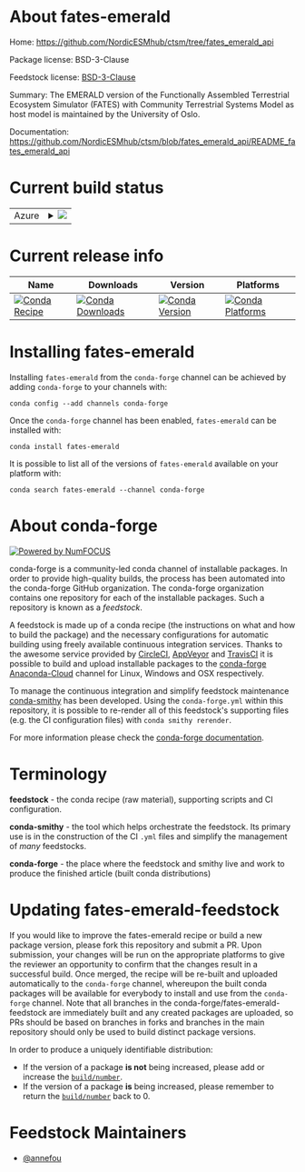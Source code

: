 About fates-emerald
===================

Home: https://github.com/NordicESMhub/ctsm/tree/fates_emerald_api

Package license: BSD-3-Clause

Feedstock license: [BSD-3-Clause](https://github.com/conda-forge/fates-emerald-feedstock/blob/master/LICENSE.txt)

Summary: The EMERALD version of the Functionally Assembled Terrestrial Ecosystem Simulator (FATES) with Community Terrestrial Systems Model as host model is maintained by the University of Oslo.

Documentation: https://github.com/NordicESMhub/ctsm/blob/fates_emerald_api/README_fates_emerald_api

Current build status
====================


<table>
    
  <tr>
    <td>Azure</td>
    <td>
      <details>
        <summary>
          <a href="https://dev.azure.com/conda-forge/feedstock-builds/_build/latest?definitionId=10933&branchName=master">
            <img src="https://dev.azure.com/conda-forge/feedstock-builds/_apis/build/status/fates-emerald-feedstock?branchName=master">
          </a>
        </summary>
        <table>
          <thead><tr><th>Variant</th><th>Status</th></tr></thead>
          <tbody><tr>
              <td>linux_64_python3.6.____73_pypy</td>
              <td>
                <a href="https://dev.azure.com/conda-forge/feedstock-builds/_build/latest?definitionId=10933&branchName=master">
                  <img src="https://dev.azure.com/conda-forge/feedstock-builds/_apis/build/status/fates-emerald-feedstock?branchName=master&jobName=linux&configuration=linux_64_python3.6.____73_pypy" alt="variant">
                </a>
              </td>
            </tr><tr>
              <td>linux_64_python3.6.____cpython</td>
              <td>
                <a href="https://dev.azure.com/conda-forge/feedstock-builds/_build/latest?definitionId=10933&branchName=master">
                  <img src="https://dev.azure.com/conda-forge/feedstock-builds/_apis/build/status/fates-emerald-feedstock?branchName=master&jobName=linux&configuration=linux_64_python3.6.____cpython" alt="variant">
                </a>
              </td>
            </tr><tr>
              <td>linux_64_python3.7.____73_pypy</td>
              <td>
                <a href="https://dev.azure.com/conda-forge/feedstock-builds/_build/latest?definitionId=10933&branchName=master">
                  <img src="https://dev.azure.com/conda-forge/feedstock-builds/_apis/build/status/fates-emerald-feedstock?branchName=master&jobName=linux&configuration=linux_64_python3.7.____73_pypy" alt="variant">
                </a>
              </td>
            </tr><tr>
              <td>linux_64_python3.7.____cpython</td>
              <td>
                <a href="https://dev.azure.com/conda-forge/feedstock-builds/_build/latest?definitionId=10933&branchName=master">
                  <img src="https://dev.azure.com/conda-forge/feedstock-builds/_apis/build/status/fates-emerald-feedstock?branchName=master&jobName=linux&configuration=linux_64_python3.7.____cpython" alt="variant">
                </a>
              </td>
            </tr><tr>
              <td>linux_64_python3.8.____cpython</td>
              <td>
                <a href="https://dev.azure.com/conda-forge/feedstock-builds/_build/latest?definitionId=10933&branchName=master">
                  <img src="https://dev.azure.com/conda-forge/feedstock-builds/_apis/build/status/fates-emerald-feedstock?branchName=master&jobName=linux&configuration=linux_64_python3.8.____cpython" alt="variant">
                </a>
              </td>
            </tr><tr>
              <td>linux_64_python3.9.____cpython</td>
              <td>
                <a href="https://dev.azure.com/conda-forge/feedstock-builds/_build/latest?definitionId=10933&branchName=master">
                  <img src="https://dev.azure.com/conda-forge/feedstock-builds/_apis/build/status/fates-emerald-feedstock?branchName=master&jobName=linux&configuration=linux_64_python3.9.____cpython" alt="variant">
                </a>
              </td>
            </tr>
          </tbody>
        </table>
      </details>
    </td>
  </tr>
</table>

Current release info
====================

| Name | Downloads | Version | Platforms |
| --- | --- | --- | --- |
| [![Conda Recipe](https://img.shields.io/badge/recipe-fates--emerald-green.svg)](https://anaconda.org/conda-forge/fates-emerald) | [![Conda Downloads](https://img.shields.io/conda/dn/conda-forge/fates-emerald.svg)](https://anaconda.org/conda-forge/fates-emerald) | [![Conda Version](https://img.shields.io/conda/vn/conda-forge/fates-emerald.svg)](https://anaconda.org/conda-forge/fates-emerald) | [![Conda Platforms](https://img.shields.io/conda/pn/conda-forge/fates-emerald.svg)](https://anaconda.org/conda-forge/fates-emerald) |

Installing fates-emerald
========================

Installing `fates-emerald` from the `conda-forge` channel can be achieved by adding `conda-forge` to your channels with:

```
conda config --add channels conda-forge
```

Once the `conda-forge` channel has been enabled, `fates-emerald` can be installed with:

```
conda install fates-emerald
```

It is possible to list all of the versions of `fates-emerald` available on your platform with:

```
conda search fates-emerald --channel conda-forge
```


About conda-forge
=================

[![Powered by NumFOCUS](https://img.shields.io/badge/powered%20by-NumFOCUS-orange.svg?style=flat&colorA=E1523D&colorB=007D8A)](http://numfocus.org)

conda-forge is a community-led conda channel of installable packages.
In order to provide high-quality builds, the process has been automated into the
conda-forge GitHub organization. The conda-forge organization contains one repository
for each of the installable packages. Such a repository is known as a *feedstock*.

A feedstock is made up of a conda recipe (the instructions on what and how to build
the package) and the necessary configurations for automatic building using freely
available continuous integration services. Thanks to the awesome service provided by
[CircleCI](https://circleci.com/), [AppVeyor](https://www.appveyor.com/)
and [TravisCI](https://travis-ci.com/) it is possible to build and upload installable
packages to the [conda-forge](https://anaconda.org/conda-forge)
[Anaconda-Cloud](https://anaconda.org/) channel for Linux, Windows and OSX respectively.

To manage the continuous integration and simplify feedstock maintenance
[conda-smithy](https://github.com/conda-forge/conda-smithy) has been developed.
Using the ``conda-forge.yml`` within this repository, it is possible to re-render all of
this feedstock's supporting files (e.g. the CI configuration files) with ``conda smithy rerender``.

For more information please check the [conda-forge documentation](https://conda-forge.org/docs/).

Terminology
===========

**feedstock** - the conda recipe (raw material), supporting scripts and CI configuration.

**conda-smithy** - the tool which helps orchestrate the feedstock.
                   Its primary use is in the construction of the CI ``.yml`` files
                   and simplify the management of *many* feedstocks.

**conda-forge** - the place where the feedstock and smithy live and work to
                  produce the finished article (built conda distributions)


Updating fates-emerald-feedstock
================================

If you would like to improve the fates-emerald recipe or build a new
package version, please fork this repository and submit a PR. Upon submission,
your changes will be run on the appropriate platforms to give the reviewer an
opportunity to confirm that the changes result in a successful build. Once
merged, the recipe will be re-built and uploaded automatically to the
`conda-forge` channel, whereupon the built conda packages will be available for
everybody to install and use from the `conda-forge` channel.
Note that all branches in the conda-forge/fates-emerald-feedstock are
immediately built and any created packages are uploaded, so PRs should be based
on branches in forks and branches in the main repository should only be used to
build distinct package versions.

In order to produce a uniquely identifiable distribution:
 * If the version of a package **is not** being increased, please add or increase
   the [``build/number``](https://conda.io/docs/user-guide/tasks/build-packages/define-metadata.html#build-number-and-string).
 * If the version of a package **is** being increased, please remember to return
   the [``build/number``](https://conda.io/docs/user-guide/tasks/build-packages/define-metadata.html#build-number-and-string)
   back to 0.

Feedstock Maintainers
=====================

* [@annefou](https://github.com/annefou/)


